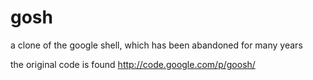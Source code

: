 gosh
====

a clone of the google shell, which has been abandoned for many years

the original code is found http://code.google.com/p/goosh/
